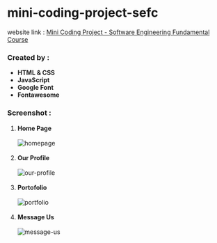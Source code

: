 # mini-coding-project-sefc

website link : <a href="https://alfiannurhudaputra.github.io/mini-coding-project-sefc/">Mini Coding Project - Software Engineering Fundamental Course</a>

<h3>Created by :</h3>
<ul>
	<li><b>HTML & CSS</b></li>
	<li><b>JavaScript</b></li>
 	 <li><b>Google Font</b></li>
  	<li><b>Fontawesome</b></li>
</ul>

<h3>Screenshot :</h3>
<ol>
  	<li><b>Home Page</b></li>
	<br />
  		<img src="https://github.com/alfiannurhudaputra/mini-coding-project-sefc/assets/63383625/6275a19b-022d-48e3-9270-382a82489e1f" alt="homepage">
	<br />
	<br />
	<li><b>Our Profile</b></li>
	<br />
  		<img src="https://github.com/alfiannurhudaputra/mini-coding-project-sefc/assets/63383625/04fdd041-a5de-4e0f-9982-35c70baed402" alt="our-profile">
  	<br />
 	 <br />
  	<li><b>Portofolio</b></li>
 	 <br />
  		<img src="https://github.com/alfiannurhudaputra/mini-coding-project-sefc/assets/63383625/a02f42d4-1488-4a59-afae-99ed4f950c9c" alt="portfolio">
	<br />
  	<br />
  	<li><b>Message Us</b></li>
  	<br />
 		<img src="https://github.com/alfiannurhudaputra/mini-coding-project-sefc/assets/63383625/77978172-a0aa-448d-b774-28ba2af73154" alt="message-us">
</ol>
